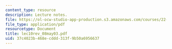 ```yaml
---
content_type: resource
description: Lecture notes.
file: https://ol-ocw-studio-app-production.s3.amazonaws.com/courses/22-68j-superconducting-magnets-spring-2003/37c4023b468ecddd313f9b50a6956637_lec10rev_08may03.pdf
file_type: application/pdf
resourcetype: Document
title: lec10rev_08may03.pdf
uid: 37c4023b-468e-cddd-313f-9b50a6956637
---
```

